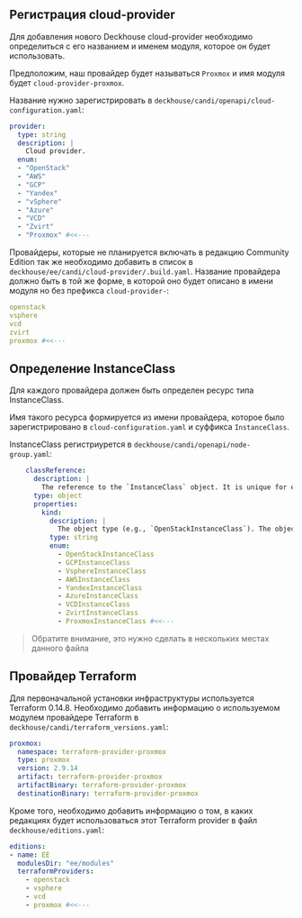 ## Регистрация cloud-provider

Для добавления нового Deckhouse cloud-provider необходимо определиться с его названием и именем модуля, которое он будет использовать.

Предположим, наш провайдер будет называться `Proxmox` и имя модуля будет `cloud-provider-proxmox`. 

Название нужно зарегистрировать в `deckhouse/candi/openapi/cloud-configuration.yaml`:

```yaml
provider:
  type: string
  description: |
    Cloud provider.
  enum:
  - "OpenStack"
  - "AWS"
  - "GCP"
  - "Yandex"
  - "vSphere"
  - "Azure"
  - "VCD"
  - "Zvirt"
  - "Proxmox" #<<---
```

Провайдеры, которые не планируется включать в редакцию Community Edition так же необходимо добавить в список в `deckhouse/ee/candi/cloud-provider/.build.yaml`.
Название провайдера должно быть в той же форме, в которой оно будет описано в имени модуля но без префикса `cloud-provider-`:
 
```yaml
openstack
vsphere
vcd
zvirt
proxmox #<<---
```

## Определение InstanceClass
Для каждого провайдера должен быть определен ресурс типа InstanceClass.

Имя такого ресурса формируется из имени провайдера, которое было зарегистрировано в `cloud-configuration.yaml` и суффикса `InstanceClass`.

InstanceClass регистриурется в `deckhouse/candi/openapi/node-group.yaml`:

```yaml
	classReference:
	  description: |
		The reference to the `InstanceClass` object. It is unique for each `cloud-provider-*` module.
	  type: object
	  properties:
		kind:
		  description: |
			The object type (e.g., `OpenStackInstanceClass`). The object type is specified in the documentation of the corresponding `cloud-provider-` module.
		  type: string
		  enum:
			- OpenStackInstanceClass
			- GCPInstanceClass
			- VsphereInstanceClass
			- AWSInstanceClass
			- YandexInstanceClass
			- AzureInstanceClass
			- VCDInstanceClass
			- ZvirtInstanceClass
			- ProxmoxInstanceClass #<<---
```

>Обратите внимание, это нужно сделать в нескольких местах данного файла

## Провайдер Terraform

Для первоначальной установки инфраструктуры используется Terraform 0.14.8.
Необходимо добавить информацию о используемом модулем провайдере Terraform в `deckhouse/candi/terraform_versions.yaml`:

```yaml
proxmox:
  namespace: terraform-provider-proxmox
  type: proxmox
  version: 2.9.14
  artifact: terraform-provider-proxmox
  artifactBinary: terraform-provider-proxmox
  destinationBinary: terraform-provider-proxmox
```

Кроме того, необходимо добавить информацию о том, в каких редакциях будет использоваться этот Terraform provider в файл `deckhouse/editions.yaml`:

```yaml
editions:
- name: EE
  modulesDir: "ee/modules"
  terraformProviders:
    - openstack
    - vsphere
    - vcd
    - proxmox #<<---
```